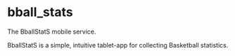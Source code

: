 # bball_stats
The BballStatS mobile service.

BballStatS is a simple, intuitive tablet-app for collecting Basketball statistics.
